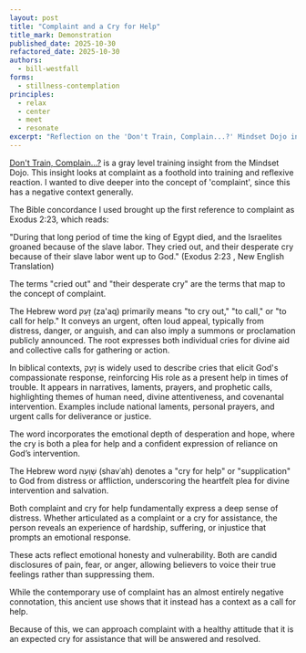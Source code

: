 ```yaml
---
layout: post
title: "Complaint and a Cry for Help"
title_mark: Demonstration
published_date: 2025-10-30
refactored_date: 2025-10-30
authors:
  - bill-westfall
forms:
  - stillness-contemplation
principles:
  - relax
  - center
  - meet
  - resonate
excerpt: "Reflection on the 'Don't Train, Complain...?' Mindset Dojo insight."
---
```


[Don't Train, Complain...?](../dont-train-complain/) is a gray level training insight from the Mindset Dojo. This insight looks at complaint as a foothold into training and reflexive reaction. I wanted to dive deeper into the concept of 'complaint', since this has a negative context generally.

The Bible concordance I used brought up the first reference to complaint as Exodus 2:23, which reads:

"During that long period of time the king of Egypt died, and the Israelites groaned because of the slave labor. They cried out, and their desperate cry because of their slave labor went up to God." (Exodus 2:23 , New English Translation)

The terms "cried out" and "their desperate cry" are the terms that map to the concept of complaint.

The Hebrew word זָעַק (za'aq) primarily means "to cry out," "to call," or "to call for help." It conveys an urgent, often loud appeal, typically from distress, danger, or anguish, and can also imply a summons or proclamation publicly announced. The root expresses both individual cries for divine aid and collective calls for gathering or action.

In biblical contexts, זָעַק is widely used to describe cries that elicit God's compassionate response, reinforcing His role as a present help in times of trouble. It appears in narratives, laments, prayers, and prophetic calls, highlighting themes of human need, divine attentiveness, and covenantal intervention. Examples include national laments, personal prayers, and urgent calls for deliverance or justice.

The word incorporates the emotional depth of desperation and hope, where the cry is both a plea for help and a confident expression of reliance on God’s intervention.

The Hebrew word שַׁוְעָה (shavʿah) denotes a "cry for help" or "supplication" to God from distress or affliction, underscoring the heartfelt plea for divine intervention and salvation.

Both complaint and cry for help fundamentally express a deep sense of distress. Whether articulated as a complaint or a cry for assistance, the person reveals an experience of hardship, suffering, or injustice that prompts an emotional response.

These acts reflect emotional honesty and vulnerability. Both are candid disclosures of pain, fear, or anger, allowing believers to voice their true feelings rather than suppressing them.

While the contemporary use of complaint has an almost entirely negative connotation, this ancient use shows that it instead has a context as a call for help.

Because of this, we can approach complaint with a healthy attitude that it is an expected cry for assistance that will be answered and resolved.
